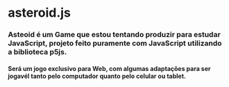 # asteroid.js

### Asteoid é um Game que estou tentando produzir para estudar JavaScript, projeto feito puramente com JavaScript utilizando a biblioteca p5js.
#### Será um jogo exclusivo para Web, com algumas adaptações para ser jogavél tanto pelo computador quanto pelo celular ou tablet.

